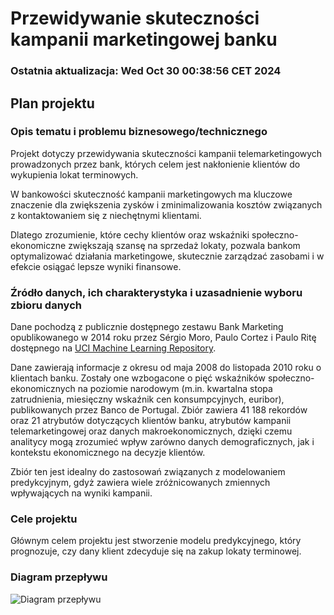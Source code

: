 # Przewidywanie skuteczności kampanii marketingowej banku
### Ostatnia aktualizacja: Wed Oct 30 00:38:56 CET 2024
## Plan projektu
### Opis tematu i problemu biznesowego/technicznego
Projekt dotyczy przewidywania skuteczności kampanii telemarketingowych prowadzonych przez bank, których celem jest nakłonienie klientów do wykupienia lokat terminowych.

W bankowości skuteczność kampanii marketingowych ma kluczowe znaczenie dla zwiększenia zysków i zminimalizowania kosztów związanych z kontaktowaniem się z niechętnymi klientami.

Dlatego zrozumienie, które cechy klientów oraz wskaźniki społeczno-ekonomiczne zwiększają szansę na sprzedaż lokaty, pozwala bankom optymalizować działania marketingowe, skutecznie zarządzać zasobami i w efekcie osiągać lepsze wyniki finansowe.
### Źródło danych, ich charakterystyka i uzasadnienie wyboru zbioru danych
Dane pochodzą z publicznie dostępnego zestawu Bank Marketing opublikowanego w 2014 roku przez Sérgio Moro, Paulo Cortez i Paulo Ritę dostępnego na [UCI Machine Learning Repository](https://archive.ics.uci.edu/dataset/222/bank+marketing).

Dane zawierają informacje z okresu od maja 2008 do listopada 2010 roku o klientach banku.
  Zostały one wzbogacone o pięć wskaźników społeczno-ekonomicznych na poziomie narodowym (m.in. kwartalna stopa zatrudnienia, miesięczny wskaźnik cen konsumpcyjnych, euribor), publikowanych przez Banco de Portugal.
  Zbiór zawiera 41 188 rekordów oraz 21 atrybutów dotyczących klientów banku, atrybutów kampanii telemarketingowej oraz danych makroekonomicznych, dzięki czemu analitycy mogą zrozumieć wpływ zarówno danych demograficznych, jak i kontekstu ekonomicznego na decyzje klientów.

Zbiór ten jest idealny do zastosowań związanych z modelowaniem predykcyjnym, gdyż zawiera wiele zróżnicowanych zmiennych wpływających na wyniki kampanii.
### Cele projektu
Głównym celem projektu jest stworzenie modelu predykcyjnego, który prognozuje, czy dany klient zdecyduje się na zakup lokaty terminowej.
### Diagram przepływu
![Diagram przepływu](workflow_diagram.png)
